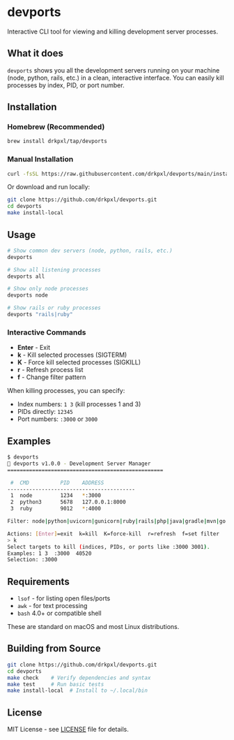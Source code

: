 # devports

Interactive CLI tool for viewing and killing development server processes.

## What it does

`devports` shows you all the development servers running on your machine (node, python, rails, etc.) in a clean, interactive interface. You can easily kill processes by index, PID, or port number.

## Installation

### Homebrew (Recommended)

```bash
brew install drkpxl/tap/devports
```

### Manual Installation

```bash
curl -fsSL https://raw.githubusercontent.com/drkpxl/devports/main/install.sh | bash
```

Or download and run locally:

```bash
git clone https://github.com/drkpxl/devports.git
cd devports
make install-local
```

## Usage

```bash
# Show common dev servers (node, python, rails, etc.)
devports

# Show all listening processes
devports all

# Show only node processes
devports node

# Show rails or ruby processes
devports "rails|ruby"
```

### Interactive Commands

- **Enter** - Exit
- **k** - Kill selected processes (SIGTERM)
- **K** - Force kill selected processes (SIGKILL) 
- **r** - Refresh process list
- **f** - Change filter pattern

When killing processes, you can specify:
- Index numbers: `1 3` (kill processes 1 and 3)
- PIDs directly: `12345`
- Port numbers: `:3000` or `3000`

## Examples

```bash
$ devports
🚀 devports v1.0.0 - Development Server Manager
==================================================

 #  CMD          PID    ADDRESS
-----------------------------------------
 1  node         1234   *:3000
 2  python3      5678   127.0.0.1:8000
 3  ruby         9012   *:4000

Filter: node|python|uvicorn|gunicorn|ruby|rails|php|java|gradle|mvn|go|deno|bun|pnpm|vite|next|nuxt|webpack|rollup|parcel

Actions: [Enter]=exit  k=kill  K=force-kill  r=refresh  f=set filter
> k
Select targets to kill (indices, PIDs, or ports like :3000 3001).
Examples: 1 3  :3000  40520
Selection: :3000
```

## Requirements

- `lsof` - for listing open files/ports
- `awk` - for text processing  
- `bash` 4.0+ or compatible shell

These are standard on macOS and most Linux distributions.

## Building from Source

```bash
git clone https://github.com/drkpxl/devports.git
cd devports
make check    # Verify dependencies and syntax
make test     # Run basic tests
make install-local  # Install to ~/.local/bin
```

## License

MIT License - see [LICENSE](LICENSE) file for details.